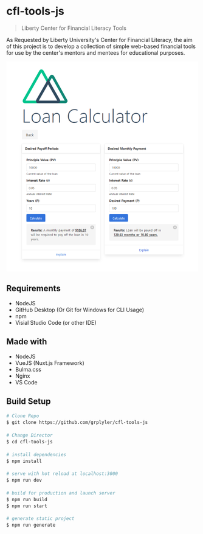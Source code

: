 # cfl-tools-js

> Liberty Center for Financial Literacy Tools

As Requested by Liberty University's Center for Financial Literacy, the aim of this project is to develop a collection of simple  web-based financial tools for use by the center's mentors and mentees for educational purposes.

![Home page](index.png)

## Requirements

* NodeJS
* GitHub Desktop (Or Git for Windows for CLI Usage)
* npm
* Visial Studio Code (or other IDE)

## Made with

* NodeJS
* VueJS (Nuxt.js Framework)
* Bulma.css
* Nginx
* VS Code

## Build Setup

``` bash
# Clone Repo
$ git clone https://github.com/grplyler/cfl-tools-js

# Change Director
$ cd cfl-tools-js

# install dependencies
$ npm install

# serve with hot reload at localhost:3000
$ npm run dev

# build for production and launch server
$ npm run build
$ npm run start

# generate static project
$ npm run generate
```
